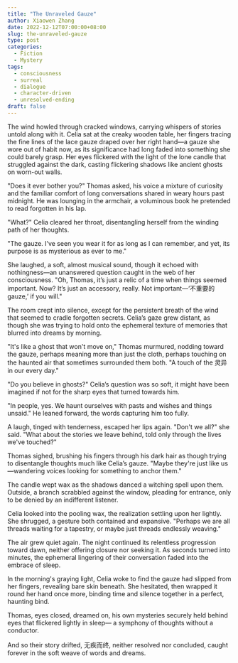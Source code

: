```yaml
---
title: "The Unraveled Gauze"
author: Xiaowen Zhang
date: 2022-12-12T07:00:00+08:00
slug: the-unraveled-gauze
type: post
categories:
  - Fiction
  - Mystery
tags:
  - consciousness
  - surreal
  - dialogue
  - character-driven
  - unresolved-ending
draft: false
---
```


The wind howled through cracked windows, carrying whispers of stories untold along with it. Celia sat at the creaky wooden table, her fingers tracing the fine lines of the lace gauze draped over her right hand—a gauze she wore out of habit now, as its significance had long faded into something she could barely grasp. Her eyes flickered with the light of the lone candle that struggled against the dark, casting flickering shadows like ancient ghosts on worn-out walls.

"Does it ever bother you?" Thomas asked, his voice a mixture of curiosity and the familiar comfort of long conversations shared in weary hours past midnight. He was lounging in the armchair, a voluminous book he pretended to read forgotten in his lap.

"What?" Celia cleared her throat, disentangling herself from the winding path of her thoughts.

"The gauze. I’ve seen you wear it for as long as I can remember, and yet, its purpose is as mysterious as ever to me."

She laughed, a soft, almost musical sound, though it echoed with nothingness—an unanswered question caught in the web of her consciousness. "Oh, Thomas, it’s just a relic of a time when things seemed important. Now? It’s just an accessory, really. Not important—‘不重要的gauze,’ if you will."

The room crept into silence, except for the persistent breath of the wind that seemed to cradle forgotten secrets. Celia’s gaze grew distant, as though she was trying to hold onto the ephemeral texture of memories that blurred into dreams by morning. 

"It's like a ghost that won't move on," Thomas murmured, nodding toward the gauze, perhaps meaning more than just the cloth, perhaps touching on the haunted air that sometimes surrounded them both. "A touch of the 灵异 in our every day."

"Do you believe in ghosts?" Celia’s question was so soft, it might have been imagined if not for the sharp eyes that turned towards him.

"In people, yes. We haunt ourselves with pasts and wishes and things unsaid." He leaned forward, the words capturing him too fully.

A laugh, tinged with tenderness, escaped her lips again. "Don't we all?" she said. "What about the stories we leave behind, told only through the lives we've touched?"

Thomas sighed, brushing his fingers through his dark hair as though trying to disentangle thoughts much like Celia’s gauze. "Maybe they're just like us—wandering voices looking for something to anchor them."

The candle wept wax as the shadows danced a witching spell upon them. Outside, a branch scrabbled against the window, pleading for entrance, only to be denied by an indifferent listener.

Celia looked into the pooling wax, the realization settling upon her lightly. She shrugged, a gesture both contained and expansive. "Perhaps we are all threads waiting for a tapestry, or maybe just threads endlessly weaving."

The air grew quiet again. The night continued its relentless progression toward dawn, neither offering closure nor seeking it. As seconds turned into minutes, the ephemeral lingering of their conversation faded into the embrace of sleep. 

In the morning's graying light, Celia woke to find the gauze had slipped from her fingers, revealing bare skin beneath. She hesitated, then wrapped it round her hand once more, binding time and silence together in a perfect, haunting bind.

Thomas, eyes closed, dreamed on, his own mysteries securely held behind eyes that flickered lightly in sleep— a symphony of thoughts without a conductor.

And so their story drifted, 无疾而终, neither resolved nor concluded, caught forever in the soft weave of words and dreams.